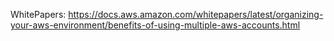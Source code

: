 WhitePapers:
https://docs.aws.amazon.com/whitepapers/latest/organizing-your-aws-environment/benefits-of-using-multiple-aws-accounts.html
